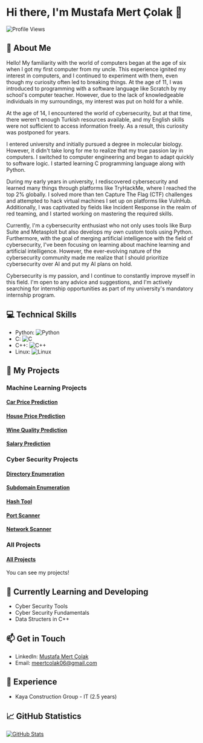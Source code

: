 # Hi there, I'm Mustafa Mert Çolak 👋

![Profile Views](https://komarev.com/ghpvc/?username=MertColakk&color=brightgreen)

## 🧠 About Me
Hello! My familiarity with the world of computers began at the age of six when I got my first computer from my uncle. This experience ignited my interest in computers, and I continued to experiment with them, even though my curiosity often led to breaking things. At the age of 11, I was introduced to programming with a software language like Scratch by my school's computer teacher. However, due to the lack of knowledgeable individuals in my surroundings, my interest was put on hold for a while.

At the age of 14, I encountered the world of cybersecurity, but at that time, there weren't enough Turkish resources available, and my English skills were not sufficient to access information freely. As a result, this curiosity was postponed for years.

I entered university and initially pursued a degree in molecular biology. However, it didn't take long for me to realize that my true passion lay in computers. I switched to computer engineering and began to adapt quickly to software logic. I started learning C programming language along with Python.

During my early years in university, I rediscovered cybersecurity and learned many things through platforms like TryHackMe, where I reached the top 2% globally. I solved more than ten Capture The Flag (CTF) challenges and attempted to hack virtual machines I set up on platforms like VulnHub. Additionally, I was captivated by fields like Incident Response in the realm of red teaming, and I started working on mastering the required skills.

Currently, I'm a cybersecurity enthusiast who not only uses tools like Burp Suite and Metasploit but also develops my own custom tools using Python. Furthermore, with the goal of merging artificial intelligence with the field of cybersecurity, I've been focusing on learning about machine learning and artificial intelligence. However, the ever-evolving nature of the cybersecurity community made me realize that I should prioritize cybersecurity over AI and put my AI plans on hold.

Cybersecurity is my passion, and I continue to constantly improve myself in this field. I'm open to any advice and suggestions, and I'm actively searching for internship opportunities as part of my university's mandatory internship program.
## 💻 Technical Skills

- Python: ![Python](https://img.shields.io/badge/Python-Advenced-blue)
- C: ![C](https://img.shields.io/badge/C-Advanced-blue)
- C++: ![C++](https://img.shields.io/badge/C++-Advanced-blue)
- Linux: ![Linux](https://img.shields.io/badge/Linux)

## 🚀 My Projects

### Machine Learning Projects
#### [Car Price Prediction](https://github.com/MertColakk/Car_Price_Prediction)
#### [House Price Prediction](https://github.com/MertColakk/House_Price_Guesser)
#### [Wine Quality Prediction](https://github.com/MertColakk/Wine_Quality)
#### [Salary Prediction](https://github.com/MertColakk/Salary_Guesser)

### Cyber Security Projects
#### [Directory Enumeration](https://github.com/MertColakk/Directory_Finder)
#### [Subdomain Enumeration](https://github.com/MertColakk/Subdomain_Finder)
#### [Hash Tool](https://github.com/MertColakk/QrNX_Hash_Tool)
#### [Port Scanner](https://github.com/MertColakk/Port_Scanner)
#### [Network Scanner](https://github.com/MertColakk/Simple_Net_Scanner)

### All Projects
#### [All Projects](https://github.com/MertColakk?tab=repositories)

You can see my projects!

## 🌱 Currently Learning and Developing

- Cyber Security Tools 
- Cyber Security Fundamentals
- Data Structers in C++

## 📫 Get in Touch

- LinkedIn: [Mustafa Mert Çolak](https://www.linkedin.com/in/mustafa-mert-%C3%A7olak-548b3725a/)
- Email: meertcolak06@gmail.com

## 💼 Experience

- Kaya Construction Group - IT (2.5 years)

## 📈 GitHub Statistics

[![GitHub Stats](https://github-readme-stats.vercel.app/api?username=MertColakk&show_icons=true&count_private=true&hide=prs,issues&theme=radical)](https://github.com/anuraghazra/github-readme-stats)
